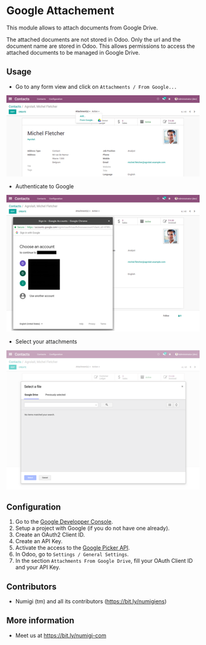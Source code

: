 # Google Attachement

This module allows to attach documents from Google Drive.

The attached documents are not stored in Odoo. Only the url and the document name are stored in Odoo.
This allows permissions to access the attached documents to be managed in Google Drive.

## Usage

* Go to any form view and click on `Attachments / From Google...`

![Sidebar](static/description/sidebar.png?raw=true)

* Authenticate to Google

![Google OAuth2](static/description/oauth2.png?raw=true)

* Select your attachments

![Google Picker](static/description/picker.png?raw=true)

## Configuration

1. Go to the [Google Developper Console](https://console.developers.google.com/apis/dashboard).
2. Setup a project with Google (if you do not have one already).
3. Create an OAuth2 Client ID.
4. Create an API Key.
5. Activate the access to the [Google Picker API](https://developers.google.com/picker/).
6. In Odoo, go to `Settings / General Settings`.
7. In the section `Attachments From Google Drive`, fill your OAuth Client ID and your API Key.

Contributors
------------
* Numigi (tm) and all its contributors (https://bit.ly/numigiens)

More information
----------------
* Meet us at https://bit.ly/numigi-com

